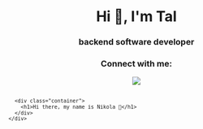 <h1 align="center">Hi 👋, I'm Tal</h1>
<h3 align="center">backend software developer</h3>

<h3 align="center">Connect with me:</h3>
<p align="center">
<a href="https://linkedin.com/in/tal-hadad-794108162" target="blank"><img src="https://skillicons.dev/icons?i=linkedin"></a>
</p>
<svg fill="none" viewBox="0 0 600 300" width="600" height="300" xmlns="http://www.w3.org/2000/svg">
  <foreignObject width="100%" height="100%">
    <div xmlns="http://www.w3.org/1999/xhtml">
      <style>
        .container {
          display: flex;
          width: 100%;
          height: 300px;
          background-color: black;
          color: white;
        }
      </style>

      <div class="container">
        <h1>Hi there, my name is Nikola 👋</h1>
      </div>
    </div>
  </foreignObject>
</svg>
